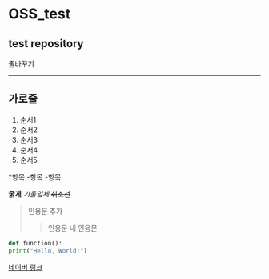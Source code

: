 # OSS_test
## test repository

줄바꾸기

---
가로줄
---

1. 순서1
3. 순서2
4. 순서3
7. 순서4
8. 순서5

*항목
  -항목
  -항목

**굵게**
*기울임체*
~~취소선~~

>인용문 추가
>>인용문 내 인용문

```python
def function():
print("Hello, World!")
```

[네이버 링크](naver.com)


